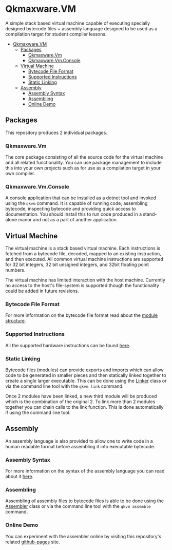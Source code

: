 # Qkmaxware.VM
A simple stack based virtual machine capable of executing specially designed bytecode files + assembly language designed to be used as a compilation target for student compiler lessons. 

- [Qkmaxware.VM](#qkmaxwarevm)
  - [Packages](#packages)
    - [Qkmaxware.Vm](#qkmaxwarevm-1)
    - [Qkmaxware.Vm.Console](#qkmaxwarevmconsole)
  - [Virtual Machine](#virtual-machine)
    - [Bytecode File Format](#bytecode-file-format)
    - [Supported Instructions](#supported-instructions)
    - [Static Linking](#static-linking)
  - [Assembly](#assembly)
    - [Assembly Syntax](#assembly-syntax)
    - [Assembling](#assembling)
    - [Online Demo](#online-demo)

## Packages
This repository produces 2 individual packages. 

### Qkmaxware.Vm
The core package consisting of all the source code for the virtual machine and all related functionality. You can use package management to include this into your own projects such as for use as a compilation target in your own compiler.

### Qkmaxware.Vm.Console
A console application that can be installed as a dotnet tool and invoked using the `qkvm` command. It is capable of running code, assembling bytecode, inspecting bytecode and providing quick access to documentation. You should install this to run code produced in a stand-alone manor and not as a part of another application. 

## Virtual Machine
The virtual machine is a stack based virtual machine. Each instructions is fetched from a bytecode file, decoded, mapped to an existing instruction, and then executed. All common virtual machine instructions are supported for 32 bit integers, 32 bit unsigned integers, and 32bit floating point numbers. 

The virtual machine has limited interaction with the host machine. Currently no access to the host's file-system is supported though the functionality could be added in future revisions. 

### Bytecode File Format
For more information on the bytecode file format read about the [module structure](Qkmaxware.Vm.Console/docs/Module%20Structure.md).

### Supported Instructions
All the supported hardware instructions can be found [here](Qkmaxware.Vm/src/Instructions/).

### Static Linking
Bytecode files (modules) can provide exports and imports which can allow code to be generated in smaller pieces and then statically linked together to create a single larger executable. This can be done using the [Linker](Qkmaxware.Vm/src/Linker.cs) class or via the command line tool with the `qkvm link` command. 

Once 2 modules have been linked, a new third module will be produced which is the combination of the original 2. To link more than 2 modules together you can chain calls to the link function. This is done automatically if using the command line tool. 

## Assembly
An assembly language is also provided to allow one to write code in a human readable format before assembling it into executable bytecode. 

### Assembly Syntax
For more information on the syntax of the assembly language you can read about it [here](Qkmaxware.Vm.Console/docs/Assembly.md).

### Assembling
Assembling of assembly files to bytecode files is able to be done using the [Assembler](Qkmaxware.Vm/src/Assembly/Assembler.cs) class or via the command line tool with the `qkvm assemble` command. 

### Online Demo
You can experiment with the assembler online by visiting this repository's related [github-pages](https://qkmaxware.github.io/Qkmaxware.Vm/) site.